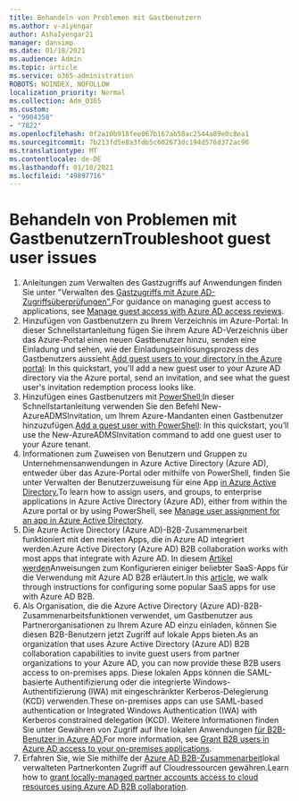 ```yaml
---
title: Behandeln von Problemen mit Gastbenutzern
ms.author: v-aiyengar
author: AshaIyengar21
manager: dansimp
ms.date: 01/18/2021
ms.audience: Admin
ms.topic: article
ms.service: o365-administration
ROBOTS: NOINDEX, NOFOLLOW
localization_priority: Normal
ms.collection: Adm_O365
ms.custom:
- "9004358"
- "7822"
ms.openlocfilehash: 0f2a10b918fee067b167ab58ac2544a89e0c8ea1
ms.sourcegitcommit: 7b213fd5e8a3fdb5c602673dc194d576d372ac96
ms.translationtype: MT
ms.contentlocale: de-DE
ms.lasthandoff: 01/18/2021
ms.locfileid: "49897716"
---
```

# <a name="troubleshoot-guest-user-issues"></a><span data-ttu-id="c5f9a-102">Behandeln von Problemen mit Gastbenutzern</span><span class="sxs-lookup"><span data-stu-id="c5f9a-102">Troubleshoot guest user issues</span></span>

1. <span data-ttu-id="c5f9a-103">Anleitungen zum Verwalten des Gastzugriffs auf Anwendungen finden Sie unter "Verwalten des [Gastzugriffs mit Azure AD-Zugriffsüberprüfungen".](https://docs.microsoft.com/azure/active-directory/governance/manage-guest-access-with-access-reviews)</span><span class="sxs-lookup"><span data-stu-id="c5f9a-103">For guidance on managing guest access to applications, see [Manage guest access with Azure AD access reviews](https://docs.microsoft.com/azure/active-directory/governance/manage-guest-access-with-access-reviews).</span></span>
1. <span data-ttu-id="c5f9a-104">[](https://docs.microsoft.com/azure/active-directory/external-identities/b2b-quickstart-add-guest-users-portal)Hinzufügen von Gastbenutzern zu Ihrem Verzeichnis im Azure-Portal: In dieser Schnellstartanleitung fügen Sie ihrem Azure AD-Verzeichnis über das Azure-Portal einen neuen Gastbenutzer hinzu, senden eine Einladung und sehen, wie der Einladungseinlösungsprozess des Gastbenutzers aussieht.</span><span class="sxs-lookup"><span data-stu-id="c5f9a-104">[Add guest users to your directory in the Azure portal](https://docs.microsoft.com/azure/active-directory/external-identities/b2b-quickstart-add-guest-users-portal): In this quickstart, you'll add a new guest user to your Azure AD directory via the Azure portal, send an invitation, and see what the guest user's invitation redemption process looks like.</span></span>
1. <span data-ttu-id="c5f9a-105">Hinzufügen eines Gastbenutzers mit [PowerShell:](https://docs.microsoft.com/azure/active-directory/external-identities/b2b-quickstart-invite-powershell)In dieser Schnellstartanleitung verwenden Sie den Befehl New-AzureADMSInvitation, um Ihrem Azure-Mandanten einen Gastbenutzer hinzuzufügen.</span><span class="sxs-lookup"><span data-stu-id="c5f9a-105">[Add a guest user with PowerShell](https://docs.microsoft.com/azure/active-directory/external-identities/b2b-quickstart-invite-powershell): In this quickstart, you’ll use the New-AzureADMSInvitation command to add one guest user to your Azure tenant.</span></span>
1. <span data-ttu-id="c5f9a-106">Informationen zum Zuweisen von Benutzern und Gruppen zu Unternehmensanwendungen in Azure Active Directory (Azure AD), entweder über das Azure-Portal oder mithilfe von PowerShell, finden Sie unter Verwalten der Benutzerzuweisung für eine App [in Azure Active Directory.](https://docs.microsoft.com/azure/active-directory/manage-apps/assign-user-or-group-access-portal)</span><span class="sxs-lookup"><span data-stu-id="c5f9a-106">To learn how to assign users, and groups, to enterprise applications in Azure Active Directory (Azure AD), either from within the Azure portal or by using PowerShell, see [Manage user assignment for an app in Azure Active Directory](https://docs.microsoft.com/azure/active-directory/manage-apps/assign-user-or-group-access-portal).</span></span> 
1. <span data-ttu-id="c5f9a-107">Die Azure Active Directory (Azure AD)-B2B-Zusammenarbeit funktioniert mit den meisten Apps, die in Azure AD integriert werden.</span><span class="sxs-lookup"><span data-stu-id="c5f9a-107">Azure Active Directory (Azure AD) B2B collaboration works with most apps that integrate with Azure AD.</span></span> <span data-ttu-id="c5f9a-108">In diesem [Artikel werden](https://docs.microsoft.com/azure/active-directory/external-identities/configure-saas-apps)Anweisungen zum Konfigurieren einiger beliebter SaaS-Apps für die Verwendung mit Azure AD B2B erläutert.</span><span class="sxs-lookup"><span data-stu-id="c5f9a-108">In this [article](https://docs.microsoft.com/azure/active-directory/external-identities/configure-saas-apps), we walk through instructions for configuring some popular SaaS apps for use with Azure AD B2B.</span></span>
1. <span data-ttu-id="c5f9a-109">Als Organisation, die die Azure Active Directory (Azure AD)-B2B-Zusammenarbeitsfunktionen verwendet, um Gastbenutzer aus Partnerorganisationen zu Ihrem Azure AD einzu einladen, können Sie diesen B2B-Benutzern jetzt Zugriff auf lokale Apps bieten.</span><span class="sxs-lookup"><span data-stu-id="c5f9a-109">As an organization that uses Azure Active Directory (Azure AD) B2B collaboration capabilities to invite guest users from partner organizations to your Azure AD, you can now provide these B2B users access to on-premises apps.</span></span> <span data-ttu-id="c5f9a-110">Diese lokalen Apps können die SAML-basierte Authentifizierung oder die integrierte Windows-Authentifizierung (IWA) mit eingeschränkter Kerberos-Delegierung (KCD) verwenden.</span><span class="sxs-lookup"><span data-stu-id="c5f9a-110">These on-premises apps can use SAML-based authentication or Integrated Windows Authentication (IWA) with Kerberos constrained delegation (KCD).</span></span> <span data-ttu-id="c5f9a-111">Weitere Informationen finden Sie unter Gewähren von Zugriff auf Ihre lokalen Anwendungen [für B2B-Benutzer in Azure AD.](https://docs.microsoft.com/azure/active-directory/external-identities/hybrid-cloud-to-on-premises)</span><span class="sxs-lookup"><span data-stu-id="c5f9a-111">For more information, see [Grant B2B users in Azure AD access to your on-premises applications](https://docs.microsoft.com/azure/active-directory/external-identities/hybrid-cloud-to-on-premises).</span></span>
1. <span data-ttu-id="c5f9a-112">Erfahren Sie, wie Sie mithilfe der [Azure AD B2B-Zusammenarbeit](https://docs.microsoft.com/azure/active-directory/external-identities/hybrid-on-premises-to-cloud)lokal verwalteten Partnerkonten Zugriff auf Cloudressourcen gewähren.</span><span class="sxs-lookup"><span data-stu-id="c5f9a-112">Learn how to [grant locally-managed partner accounts access to cloud resources using Azure AD B2B collaboration](https://docs.microsoft.com/azure/active-directory/external-identities/hybrid-on-premises-to-cloud).</span></span>